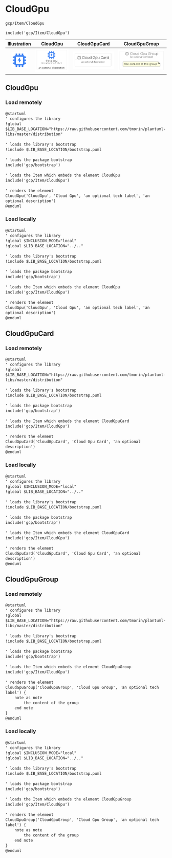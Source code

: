 # CloudGpu


```text
gcp/Item/CloudGpu
```

```text
include('gcp/Item/CloudGpu')
```



| Illustration | CloudGpu | CloudGpuCard | CloudGpuGroup |
| :---: | :---: | :---: | :---: |
| ![illustration for Illustration](../../gcp/Item/CloudGpu.png) | ![illustration for CloudGpu](../../gcp/Item/CloudGpu.Local.png) | ![illustration for CloudGpuCard](../../gcp/Item/CloudGpuCard.Local.png) | ![illustration for CloudGpuGroup](../../gcp/Item/CloudGpuGroup.Local.png) |




## CloudGpu

### Load remotely
```plantuml
@startuml
' configures the library
!global $LIB_BASE_LOCATION="https://raw.githubusercontent.com/tmorin/plantuml-libs/master/distribution"

' loads the library's bootstrap
!include $LIB_BASE_LOCATION/bootstrap.puml

' loads the package bootstrap
include('gcp/bootstrap')

' loads the Item which embeds the element CloudGpu
include('gcp/Item/CloudGpu')

' renders the element
CloudGpu('CloudGpu', 'Cloud Gpu', 'an optional tech label', 'an optional description')
@enduml
```

### Load locally
```plantuml
@startuml
' configures the library
!global $INCLUSION_MODE="local"
!global $LIB_BASE_LOCATION="../.."

' loads the library's bootstrap
!include $LIB_BASE_LOCATION/bootstrap.puml

' loads the package bootstrap
include('gcp/bootstrap')

' loads the Item which embeds the element CloudGpu
include('gcp/Item/CloudGpu')

' renders the element
CloudGpu('CloudGpu', 'Cloud Gpu', 'an optional tech label', 'an optional description')
@enduml
```

## CloudGpuCard

### Load remotely
```plantuml
@startuml
' configures the library
!global $LIB_BASE_LOCATION="https://raw.githubusercontent.com/tmorin/plantuml-libs/master/distribution"

' loads the library's bootstrap
!include $LIB_BASE_LOCATION/bootstrap.puml

' loads the package bootstrap
include('gcp/bootstrap')

' loads the Item which embeds the element CloudGpuCard
include('gcp/Item/CloudGpu')

' renders the element
CloudGpuCard('CloudGpuCard', 'Cloud Gpu Card', 'an optional description')
@enduml
```

### Load locally
```plantuml
@startuml
' configures the library
!global $INCLUSION_MODE="local"
!global $LIB_BASE_LOCATION="../.."

' loads the library's bootstrap
!include $LIB_BASE_LOCATION/bootstrap.puml

' loads the package bootstrap
include('gcp/bootstrap')

' loads the Item which embeds the element CloudGpuCard
include('gcp/Item/CloudGpu')

' renders the element
CloudGpuCard('CloudGpuCard', 'Cloud Gpu Card', 'an optional description')
@enduml
```

## CloudGpuGroup

### Load remotely
```plantuml
@startuml
' configures the library
!global $LIB_BASE_LOCATION="https://raw.githubusercontent.com/tmorin/plantuml-libs/master/distribution"

' loads the library's bootstrap
!include $LIB_BASE_LOCATION/bootstrap.puml

' loads the package bootstrap
include('gcp/bootstrap')

' loads the Item which embeds the element CloudGpuGroup
include('gcp/Item/CloudGpu')

' renders the element
CloudGpuGroup('CloudGpuGroup', 'Cloud Gpu Group', 'an optional tech label') {
    note as note
        the content of the group
    end note
}
@enduml
```

### Load locally
```plantuml
@startuml
' configures the library
!global $INCLUSION_MODE="local"
!global $LIB_BASE_LOCATION="../.."

' loads the library's bootstrap
!include $LIB_BASE_LOCATION/bootstrap.puml

' loads the package bootstrap
include('gcp/bootstrap')

' loads the Item which embeds the element CloudGpuGroup
include('gcp/Item/CloudGpu')

' renders the element
CloudGpuGroup('CloudGpuGroup', 'Cloud Gpu Group', 'an optional tech label') {
    note as note
        the content of the group
    end note
}
@enduml
```

